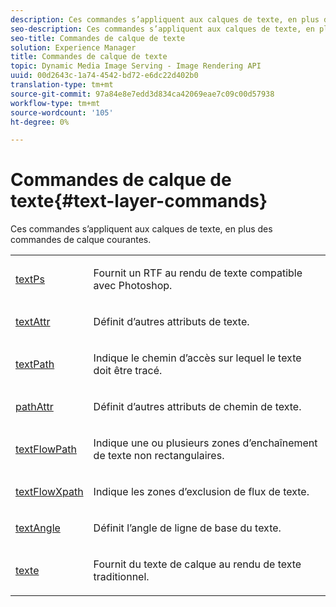 ```yaml
---
description: Ces commandes s’appliquent aux calques de texte, en plus des commandes de calque courantes.
seo-description: Ces commandes s’appliquent aux calques de texte, en plus des commandes de calque courantes.
seo-title: Commandes de calque de texte
solution: Experience Manager
title: Commandes de calque de texte
topic: Dynamic Media Image Serving - Image Rendering API
uuid: 00d2643c-1a74-4542-bd72-e6dc22d402b0
translation-type: tm+mt
source-git-commit: 97a84e8e7edd3d834ca42069eae7c09c00d57938
workflow-type: tm+mt
source-wordcount: '105'
ht-degree: 0%

---
```



# Commandes de calque de texte{#text-layer-commands}

Ces commandes s’appliquent aux calques de texte, en plus des commandes de calque courantes.

<table id="simpletable_DBCF90E140684FD19098EA810369337B"> 
 <tr class="strow"> 
  <td class="stentry"> <p> <a href="../../../../../../is-api/http-ref/image-serving-api-ref/c-http-protocol-reference/c-command-reference/r-textps.md#reference-4209a2a6169f44278da2647cfb0cd767" type="reference" format="dita" scope="local"> textPs</a> </p></td> 
  <td class="stentry"> <p>Fournit un RTF au rendu de texte compatible avec Photoshop. </p></td> 
 </tr> 
 <tr class="strow"> 
  <td class="stentry"> <p> <a href="../../../../../../is-api/http-ref/image-serving-api-ref/c-http-protocol-reference/c-command-reference/r-textattr.md#reference-ff00484fa3244286abeff34911f7ec0d" type="reference" format="dita" scope="local"> textAttr</a> </p></td> 
  <td class="stentry"> <p>Définit d’autres attributs de texte. </p></td> 
 </tr> 
 <tr class="strow"> 
  <td class="stentry"> <p> <a href="../../../../../../is-api/http-ref/image-serving-api-ref/c-http-protocol-reference/c-command-reference/r-textpath.md#reference-b09cc0902dff4725bdb54d5da4076ccd" type="reference" format="dita" scope="local"> textPath</a> </p></td> 
  <td class="stentry"> <p>Indique le chemin d’accès sur lequel le texte doit être tracé. </p></td> 
 </tr> 
 <tr class="strow"> 
  <td class="stentry"> <p> <a href="../../../../../../is-api/http-ref/image-serving-api-ref/c-http-protocol-reference/c-command-reference/r-pathattr.md#reference-ccf7c8befdba450187c10554eea74e74" type="reference" format="dita" scope="local"> pathAttr</a> </p></td> 
  <td class="stentry"> <p>Définit d’autres attributs de chemin de texte. </p></td> 
 </tr> 
 <tr class="strow"> 
  <td class="stentry"> <p> <a href="../../../../../../is-api/http-ref/image-serving-api-ref/c-http-protocol-reference/c-command-reference/r-textflowpath.md#reference-0b8d9493d71342f0b6a64a6d221584ef" type="reference" format="dita" scope="local"> textFlowPath</a> </p></td> 
  <td class="stentry"> <p>Indique une ou plusieurs zones d’enchaînement de texte non rectangulaires. </p></td> 
 </tr> 
 <tr class="strow"> 
  <td class="stentry"> <p> <a href="../../../../../../is-api/http-ref/image-serving-api-ref/c-http-protocol-reference/c-command-reference/r-textflowxpath.md#reference-c55d4e41a28f40aca6a24ca218c28542" type="reference" format="dita" scope="local"> textFlowXpath</a> </p></td> 
  <td class="stentry"> <p>Indique les zones d’exclusion de flux de texte. </p></td> 
 </tr> 
 <tr class="strow"> 
  <td class="stentry"> <p> <a href="../../../../../../is-api/http-ref/image-serving-api-ref/c-http-protocol-reference/c-command-reference/r-textangle.md#reference-447f624c0e764d0cb5c75846d1b44d15" type="reference" format="dita" scope="local"> textAngle</a> </p></td> 
  <td class="stentry"> <p>Définit l’angle de ligne de base du texte. </p></td> 
 </tr> 
 <tr class="strow"> 
  <td class="stentry"> <p> <a href="../../../../../../is-api/http-ref/image-serving-api-ref/c-http-protocol-reference/c-command-reference/r-text.md#reference-84634052e48548539a1ef63cbe41f22f" type="reference" format="dita" scope="local"> texte</a> </p></td> 
  <td class="stentry"> <p>Fournit du texte de calque au rendu de texte traditionnel. </p></td> 
 </tr> 
</table>


